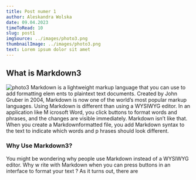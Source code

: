 ```yaml
---
title: Post numer 1
author: Aleskandra Wolska
date: 09.04.2023
timeToRead: 10
slug: post1
imgSource: ../images/photo3.png
thumbnailImage: ../images/photo3.png
text: Lorem ipsum dolor sit amet
---
```

## What is Markdown3

![photo3](https://mdg.imgix.net/assets/images/markdown-flowchart.png?auto=format&fit=clip&q=40&w=1080)
Markdown is a lightweight markup language that you can use to add formatting elem
ents to plaintext text documents. Created by John Gruber in 2004, Markdown is now
 one of the world’s most popular markup languages.
Using Markdown is different than using a WYSIWYG editor. In an application like M
icrosoft Word, you click buttons to format words and phrases, and the changes are
 visible immediately. Markdown isn’t like that. When you create a Markdownformatted file, you add Markdown syntax to the text to indicate which words and p
hrases should look different.
### Why Use Markdown3?
You might be wondering why people use Markdown instead of a WYSIWYG editor. Why w
rite with Markdown when you can press buttons in an interface to format your text
? As it turns out, there are